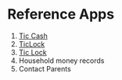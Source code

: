 # Reference Apps

1. [Tic Cash](https://play.google.com/store/apps/details?id=com.tictacpc.financemanager)
2. [TicLock](https://play.google.com/store/apps/details?id=com.tictac.ticlock)
3. [Tic Lock](https://play.google.com/store/apps/details?id=com.ticsoluction.textscan)
4. Household money records
5. Contact Parents
